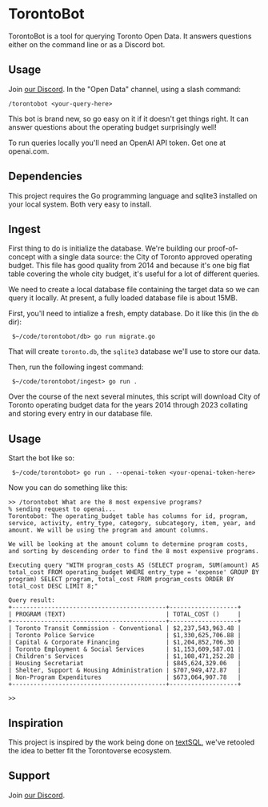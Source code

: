 # TorontoBot

TorontoBot is a tool for querying Toronto Open Data. It answers questions either on the command line
or as a Discord bot.

## Usage

Join [our Discord](https://discord.gg/sQzxHBq8Q2). In the "Open Data" channel, using a slash command:

    /torontobot <your-query-here>

This bot is brand new, so go easy on it if it doesn't get things right. It can answer questions
about the operating budget surprisingly well!

To run queries locally you'll need an OpenAI API token. Get one at openai.com.

## Dependencies

This project requires the Go programming language and sqlite3 installed on your local system. Both
very easy to install.

## Ingest

First thing to do is initialize the database. We're building our proof-of-concept with a single
data source: the City of Toronto approved operating budget. This file has good quality from 2014 
and because it's one big flat table covering the whole city budget, it's useful for a lot of
different queries.

We need to create a local database file containing the target data so we can query it locally. At
present, a fully loaded database file is about 15MB.

First, you'll need to intialize a fresh, empty database. Do it like this (in the `db` dir):
```
 $~/code/torontobot/db> go run migrate.go
```

That will create `toronto.db`, the `sqlite3` database we'll use to store our data.

Then, run the following ingest command:
```
 $~/code/torontobot/ingest> go run .
```

Over the course of the next several minutes, this script will download City of Toronto operating
budget data for the years 2014 through 2023 collating and storing every entry in our database file.

## Usage

Start the bot like so:
```
 $~/code/torontobot> go run . --openai-token <your-openai-token-here>
```

Now you can do something like this:
```
>> /torontobot What are the 8 most expensive programs?
% sending request to openai...
Torontobot: The operating_budget table has columns for id, program, service, activity, entry_type, category, subcategory, item, year, and amount. We will be using the program and amount columns.

We will be looking at the amount column to determine program costs, and sorting by descending order to find the 8 most expensive programs.

Executing query "WITH program_costs AS (SELECT program, SUM(amount) AS total_cost FROM operating_budget WHERE entry_type = 'expense' GROUP BY program) SELECT program, total_cost FROM program_costs ORDER BY total_cost DESC LIMIT 8;"

Query result:
+-------------------------------------------+-------------------+
| PROGRAM (TEXT)                            | TOTAL_COST ()     |
+-------------------------------------------+-------------------+
| Toronto Transit Commission - Conventional | $2,237,543,963.48 |
| Toronto Police Service                    | $1,330,625,706.88 |
| Capital & Corporate Financing             | $1,204,852,706.30 |
| Toronto Employment & Social Services      | $1,153,609,587.01 |
| Children's Services                       | $1,108,471,252.28 |
| Housing Secretariat                       | $845,624,329.06   |
| Shelter, Support & Housing Administration | $707,949,472.87   |
| Non-Program Expenditures                  | $673,064,907.78   |
+-------------------------------------------+-------------------+

>>  
```

## Inspiration

This project is inspired by the work being done on [textSQL](https://github.com/caesarHQ/textSQL),
we've retooled the idea to better fit the Torontoverse ecosystem.

## Support

Join [our Discord](https://discord.gg/sQzxHBq8Q2).
